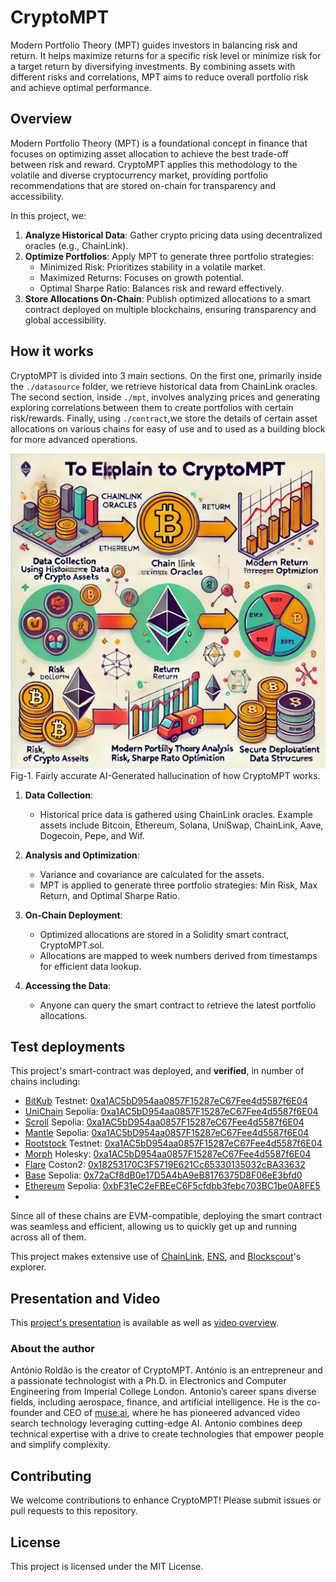 # CryptoMPT

Modern Portfolio Theory (MPT) guides investors in balancing risk and return. It helps maximize returns for a specific risk level or minimize risk for a target return by diversifying investments. By combining assets with different risks and correlations, MPT aims to reduce overall portfolio risk and achieve optimal performance.

## Overview

Modern Portfolio Theory (MPT) is a foundational concept in finance that focuses on optimizing asset allocation to achieve the best trade-off between risk and reward. CryptoMPT applies this methodology to the volatile and diverse cryptocurrency market, providing portfolio recommendations that are stored on-chain for transparency and accessibility.

In this project, we:

1. __Analyze Historical Data__: Gather crypto pricing data using decentralized oracles (e.g., ChainLink).
2. __Optimize Portfolios__: Apply MPT to generate three portfolio strategies:
   - Minimized Risk: Prioritizes stability in a volatile market.
   - Maximized Returns: Focuses on growth potential.
   - Optimal Sharpe Ratio: Balances risk and reward effectively. 
3. __Store Allocations On-Chain__: Publish optimized allocations to a smart contract deployed on multiple blockchains, ensuring transparency and global accessibility.

## How it works

CryptoMPT is divided into 3 main sections. On the first one, primarily inside the ```./datasource``` folder, we retrieve historical data from ChainLink oracles. The second section, inside ```./mpt```, involves analyzing prices and generating exploring correlations between them to create portfolios with certain risk/rewards. Finally, using ```./contract```,we store the details of certain asset allocations on various chains for easy of use and to used as a building block for more advanced operations.


![CryptoMPT Explainer](CryptoMPT.webp "CryptoMPT Explainer")
Fig-1. Fairly accurate AI-Generated hallucination of how CryptoMPT works.



1. __Data Collection__:

   - Historical price data is gathered using ChainLink oracles. Example assets include Bitcoin, Ethereum, Solana, UniSwap, ChainLink, Aave, Dogecoin, Pepe, and Wif.

2. __Analysis and Optimization__:

   - Variance and covariance are calculated for the assets.
   - MPT is applied to generate three portfolio strategies: Min Risk, Max Return, and Optimal Sharpe Ratio.

3. __On-Chain Deployment__:

   - Optimized allocations are stored in a Solidity smart contract, CryptoMPT.sol.
   - Allocations are mapped to week numbers derived from timestamps for efficient data lookup.

4. __Accessing the Data__:
   - Anyone can query the smart contract to retrieve the latest portfolio allocations.

## Test deployments

This project's smart-contract was deployed, and __verified__, in number of chains including:


  * [BitKub](https://www.bitkub.com/) Testnet: [0xa1AC5bD954aa0857F15287eC67Fee4d5587f6E04](https://testnet.bkcscan.com/address/0xa1AC5bD954aa0857F15287eC67Fee4d5587f6E04?tab=contract)
  * [UniChain](https://www.unichain.org/) Sepolia: [0xa1AC5bD954aa0857F15287eC67Fee4d5587f6E04](https://sepolia.uniscan.xyz/address/0xa1AC5bD954aa0857F15287eC67Fee4d5587f6E04#code)
  * [Scroll](https://scroll.io/) Sepolia: [0xa1AC5bD954aa0857F15287eC67Fee4d5587f6E04](https://sepolia.scrollscan.com/address/0xa1AC5bD954aa0857F15287eC67Fee4d5587f6E04#code)
  * [Mantle](https://www.mantle.xyz/) Sepolia: [0xa1AC5bD954aa0857F15287eC67Fee4d5587f6E04](https://sepolia.mantlescan.xyz/address/0xa1AC5bD954aa0857F15287eC67Fee4d5587f6E04#code)
  * [Rootstock](https://rootstock.io/) Testnet: [0xa1AC5bD954aa0857F15287eC67Fee4d5587f6E04](https://explorer.testnet.rootstock.io/address/0xa1ac5bd954aa0857f15287ec67fee4d5587f6e04?__ctab=Code) 
  * [Morph](https://www.morphl2.io/) Holesky: [0xa1AC5bD954aa0857F15287eC67Fee4d5587f6E04](https://explorer-holesky.morphl2.io/address/0xa1AC5bD954aa0857F15287eC67Fee4d5587f6E04?tab=contract)
  * [Flare](https://flare.network/) Coston2: [0x18253170C3F5719E621Cc65330135032cBA33632](https://coston2-explorer.flare.network/address/0x18253170C3F5719E621Cc65330135032cBA33632?tab=contract)
  * [Base](https://www.base.org/) Sepolia: [0x72aCf8dB0e17D5A4bA9eB8176375D8F06eE3bfd0](https://base-sepolia.blockscout.com/address/0x72aCf8dB0e17D5A4bA9eB8176375D8F06eE3bfd0?tab=contract)
  * [Ethereum](https://www.base.org/) Sepolia: [0xbF31eC2eFBEeC6F5cfdbb3febc703BC1be0A8FE5](https://sepolia.etherscan.io/address/0xbF31eC2eFBEeC6F5cfdbb3febc703BC1be0A8FE5#code)
* 

Since all of these chains are EVM-compatible, deploying the smart contract was seamless and efficient, allowing us to quickly get up and running across all of them.

This project makes extensive use of [ChainLink](https://chain.link/), [ENS](https://ens.domains/), and [Blockscout](https://www.blockscout.com/)'s explorer.

## Presentation and Video

This [project's presentation](./CryptoMPT.pdf) is available as well as [video overview](./CryptoMPT.mp4).

### About the author

António Roldão is the creator of CryptoMPT. António is an entrepreneur and a passionate technologist with a Ph.D. in Electronics and Computer Engineering from Imperial College London. Antonio’s career spans diverse fields, including aerospace, finance, and artificial intelligence. He is the co-founder and CEO of [muse.ai](https://muse.ai), where he has pioneered advanced video search technology leveraging cutting-edge AI. Antonio combines deep technical expertise with a drive to create technologies that empower people and simplify complexity.

## Contributing
We welcome contributions to enhance CryptoMPT! Please submit issues or pull requests to this repository.

## License
This project is licensed under the MIT License.


